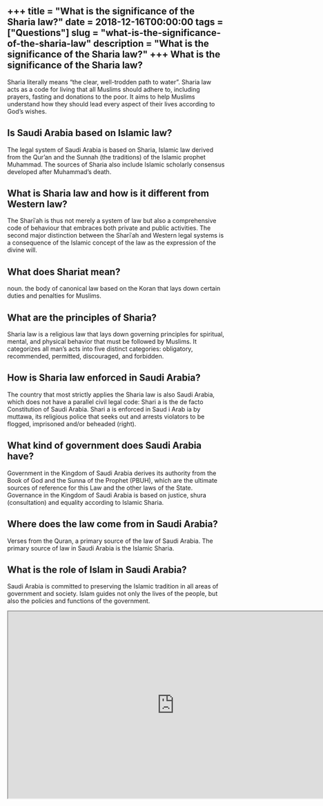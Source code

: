 +++
title = "What is the significance of the Sharia law?"
date = 2018-12-16T00:00:00
tags = ["Questions"]
slug = "what-is-the-significance-of-the-sharia-law"
description = "What is the significance of the Sharia law?"
+++
What is the significance of the Sharia law?
-------------------------------------------

Sharia literally means “the clear, well-trodden path to water”. Sharia law acts as a code for living that all Muslims should adhere to, including prayers, fasting and donations to the poor. It aims to help Muslims understand how they should lead every aspect of their lives according to God’s wishes.

Is Saudi Arabia based on Islamic law?
-------------------------------------

The legal system of Saudi Arabia is based on Sharia, Islamic law derived from the Qur’an and the Sunnah (the traditions) of the Islamic prophet Muhammad. The sources of Sharia also include Islamic scholarly consensus developed after Muhammad’s death.

What is Sharia law and how is it different from Western law?
------------------------------------------------------------

The Sharīʿah is thus not merely a system of law but also a comprehensive code of behaviour that embraces both private and public activities. The second major distinction between the Sharīʿah and Western legal systems is a consequence of the Islamic concept of the law as the expression of the divine will.

What does Shariat mean?
-----------------------

noun. the body of canonical law based on the Koran that lays down certain duties and penalties for Muslims.

What are the principles of Sharia?
----------------------------------

Sharia law is a religious law that lays down governing principles for spiritual, mental, and physical behavior that must be followed by Muslims. It categorizes all man’s acts into five distinct categories: obligatory, recommended, permitted, discouraged, and forbidden.

How is Sharia law enforced in Saudi Arabia?
-------------------------------------------

The country that most strictly applies the Sharia law is also Saudi Arabia, which does not have a parallel civil legal code: Shari a is the de facto Constitution of Saudi Arabia. Shari a is enforced in Saud i Arab ia by muttawa, its religious police that seeks out and arrests violators to be flogged, imprisoned and/or beheaded (right).

What kind of government does Saudi Arabia have?
-----------------------------------------------

Government in the Kingdom of Saudi Arabia derives its authority from the Book of God and the Sunna of the Prophet (PBUH), which are the ultimate sources of reference for this Law and the other laws of the State. Governance in the Kingdom of Saudi Arabia is based on justice, shura (consultation) and equality according to Islamic Sharia.

Where does the law come from in Saudi Arabia?
---------------------------------------------

Verses from the Quran, a primary source of the law of Saudi Arabia. The primary source of law in Saudi Arabia is the Islamic Sharia.

What is the role of Islam in Saudi Arabia?
------------------------------------------

Saudi Arabia is committed to preserving the Islamic tradition in all areas of government and society. Islam guides not only the lives of the people, but also the policies and functions of the government.

<iframe allow="accelerometer; autoplay; clipboard-write; encrypted-media; gyroscope; picture-in-picture" allowfullscreen="" class="__youtube_prefs__  epyt-is-override  no-lazyload" data-no-lazy="1" data-origheight="433" data-origwidth="770" data-skipgform_ajax_framebjll="" height="433" id="_ytid_20588" loading="lazy" src="https://www.youtube.com/embed/cjBxtZanjac?enablejsapi=1&autoplay=0&cc_load_policy=0&cc_lang_pref=&iv_load_policy=1&loop=0&modestbranding=0&rel=1&fs=1&playsinline=0&autohide=2&theme=dark&color=red&controls=1&" title="YouTube player" width="770"></iframe>